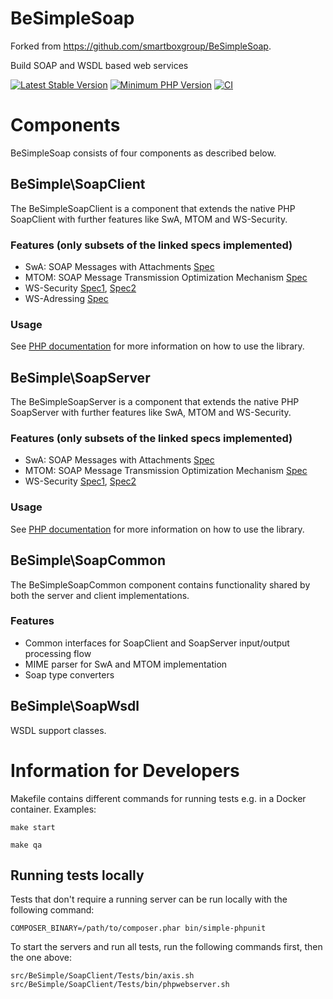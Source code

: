 # BeSimpleSoap

Forked from https://github.com/smartboxgroup/BeSimpleSoap.

Build SOAP and WSDL based web services

[![Latest Stable Version](https://img.shields.io/packagist/v/natlibfi/besimple-soap.svg?style=flat-square)](https://packagist.org/packages/natlibfi/besimple-soap)
[![Minimum PHP Version](https://img.shields.io/badge/php-~%207.4-8892BF.svg?style=flat-square)](https://php.net/)
[![CI](https://github.com/NatLibFi/BeSimpleSoap/actions/workflows/ci.yaml/badge.svg)](https://github.com/NatLibFi/BeSimpleSoap/actions/workflows/ci.yaml)

# Components

BeSimpleSoap consists of four components as described below.


## BeSimple\SoapClient

The BeSimpleSoapClient is a component that extends the native PHP SoapClient with further features like SwA, MTOM and WS-Security.

### Features (only subsets of the linked specs implemented)

* SwA: SOAP Messages with Attachments [Spec](http://www.w3.org/TR/SOAP-attachments)
* MTOM: SOAP Message Transmission Optimization Mechanism [Spec](http://www.w3.org/TR/soap12-mtom/)
* WS-Security [Spec1](http://docs.oasis-open.org/wss/2004/01/oasis-200401-wss-soap-message-security-1.0.pdf), [Spec2](http://docs.oasis-open.org/wss/2004/01/oasis-200401-wss-username-token-profile-1.0.pdf)
* WS-Adressing [Spec](http://www.w3.org/2002/ws/addr/)

### Usage

See [PHP documentation](https://www.php.net/manual/en/class.soapclient.php) for more information on how to use the library.


## BeSimple\SoapServer

The BeSimpleSoapServer is a component that extends the native PHP SoapServer with further features like SwA, MTOM and WS-Security.

### Features (only subsets of the linked specs implemented)

* SwA: SOAP Messages with Attachments [Spec](http://www.w3.org/TR/SOAP-attachments)
* MTOM: SOAP Message Transmission Optimization Mechanism [Spec](http://www.w3.org/TR/soap12-mtom/)
* WS-Security [Spec1](http://docs.oasis-open.org/wss/2004/01/oasis-200401-wss-soap-message-security-1.0.pdf), [Spec2](http://docs.oasis-open.org/wss/2004/01/oasis-200401-wss-username-token-profile-1.0.pdf)

### Usage

See [PHP documentation](https://www.php.net/manual/en/class.soapserver.php) for more information on how to use the library.


## BeSimple\SoapCommon

The BeSimpleSoapCommon component contains functionality shared by both the server and client implementations.

### Features

* Common interfaces for SoapClient and SoapServer input/output processing flow
* MIME parser for SwA and MTOM implementation
* Soap type converters


## BeSimple\SoapWsdl

WSDL support classes.


# Information for Developers

Makefile contains different commands for running tests e.g. in a Docker container. Examples:

`make start`

`make qa`

## Running tests locally

Tests that don't require a running server can be run locally with the following command:

`COMPOSER_BINARY=/path/to/composer.phar bin/simple-phpunit`

To start the servers and run all tests, run the following commands first, then the one above:

`src/BeSimple/SoapClient/Tests/bin/axis.sh`
`src/BeSimple/SoapClient/Tests/bin/phpwebserver.sh`
